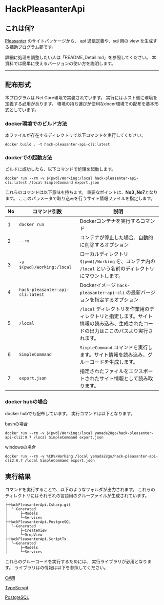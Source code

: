 # HackPleasanterApi

## これは何?

[Pleasanter](https://pleasanter.org/) のサイトパッケージから、
api 通信定義や、sql 用の view を生成する補助プログラム郡です。

詳細に処理を調整したい人は「README_Detail.md」を参照してください。
本資料では簡単に使えるバージョンの使い方を説明します。

---
## 配布形式

本プログラムは.Net Core環境で実装されています。
実行にはホスト側に環境を定義する必用があります。
環境の持ち運びが便利なdocer環境での配布を基本形式としています。

### docker環境でのビルド方法

本ファイルが存在するディレクトリで以下コマンドを実行してください。

```
docker build . -t hack-pleasanter-api-cli:latest
```

### dockerでの起動方法

ビルドに成功したら、以下コマンドで処理を起動します。

```
docker run --rm -v $(pwd)/Working:/local hack-pleasanter-api-cli:latest /local SimpleCommand export.json
```

これらのコマンドは以下意味を持ちます。
重要なポイントは、**No3 ,No7**となります。
ここのパラメータで取り込みを行うサイト情報ファイルを指定します。 

| No | コマンド引数 | 説明 |
| -- | --- | --- |
|1| `docker run` | Dockerコンテナを実行するコマンド |
|2| `--rm` | コンテナが停止した場合、自動的に削除するオプション |
|3| `-v $(pwd)/Working:/local` | ローカルディレクトリ `$(pwd)/Working` を、コンテナ内の `/local` という名前のディレクトリにマウントします。 |
|4| `hack-pleasanter-api-cli:latest` | Dockerイメージ `hack-pleasanter-api-cli` の最新バージョンを指定するオプション |
|5| `/local` | `/local` ディレクトリを作業用のディレクトリと指定します。サイト情報の読み込み、生成されたコードの出力はここのパスより実行されます。 |
|6| `SimpleCommand` | `SimpleCommand` コマンドを実行します。サイト情報を読み込み、グルーコードを生成します。 |
|7| `export.json` | 指定されたファイルをエクスポートされたサイト情報として読み取ります。 |

### docker hubの場合

docker hubでも配布しています。
実行コマンドは以下となります。

bashの場合

```
docker run --rm -v $(pwd)/Working:/local yamada28go/hack-pleasanter-api-cli2:0.7 /local SimpleCommand export.json
```

windowsの場合

```
docker run --rm -v %CD%/Working:/local yamada28go/hack-pleasanter-api-cli2:0.7 /local SimpleCommand export.json
```

## 実行結果

コマンドを実行することで、以下のようなフォルダが出力されます。
これらのディレクトリにはそれぞれの言語用のグルーファイルが生成されています。


```
├─HackPleasanterApi.Csharp.git
│  └─Generated
│      ├─Models
│      └─Services
├─HackPleasanterApi.PostgreSQL
│  └─Generated
│      ├─CreateView
│      └─DropView
├─HackPleasanterApi.ScriptTs
│  └─Generated
│      ├─Models
│      └─Services
```

これらのグルーコードを実行するためには、
実行ライブラリが必用となります。
ライブラリはの情報は以下を参照してください。

[C#用](https://github.com/yamada28go/HackPleasanterApi.Csharp)

[TypeScrypt](https://github.com/yamada28go/HackPleasanterApi.ScriptTs)

[PostgreSQL](https://github.com/yamada28go/HackPleasanterApi.PostgreSQL)

